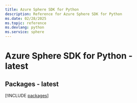 ```yaml
---
title: Azure Sphere SDK for Python
description: Reference for Azure Sphere SDK for Python
ms.date: 02/28/2025
ms.topic: reference
ms.devlang: python
ms.service: sphere
---
```

# Azure Sphere SDK for Python - latest
## Packages - latest
[!INCLUDE [packages](sphere-index.md)]